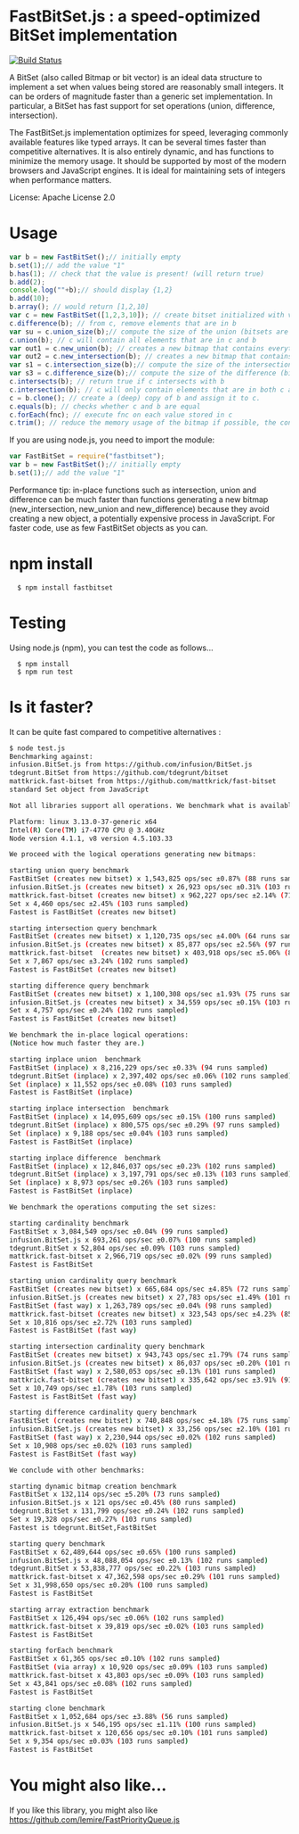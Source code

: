 # FastBitSet.js : a speed-optimized BitSet implementation
[![Build Status](https://travis-ci.org/lemire/FastBitSet.js.png)](https://travis-ci.org/lemire/FastBitSet.js)


A BitSet  (also called Bitmap or bit vector) is an ideal data structure to implement a
set when values being stored are reasonably small integers. It can be orders of magnitude
faster than a generic set implementation. In particular, a BitSet has fast support for set
operations (union, difference, intersection).

The FastBitSet.js implementation optimizes for speed, leveraging commonly available features
like typed arrays. It can be several times faster than competitive alternatives. It is also entirely
dynamic, and has functions to minimize the memory usage. It should be supported by most of the modern 
browsers and JavaScript engines.  It is ideal for maintaining sets of integers when performance matters.

License: Apache License 2.0



Usage
===

```javascript
var b = new FastBitSet();// initially empty
b.set(1);// add the value "1"
b.has(1); // check that the value is present! (will return true)
b.add(2);
console.log(""+b);// should display {1,2}
b.add(10);
b.array(); // would return [1,2,10]
var c = new FastBitSet([1,2,3,10]); // create bitset initialized with values 1,2,3,10
c.difference(b); // from c, remove elements that are in b
var su = c.union_size(b);// compute the size of the union (bitsets are unchanged)
c.union(b); // c will contain all elements that are in c and b
var out1 = c.new_union(b); // creates a new bitmap that contains everything in c and b
var out2 = c.new_intersection(b); // creates a new bitmap that contains everything that is in both c and b
var s1 = c.intersection_size(b);// compute the size of the intersection (bitsets are unchanged)
var s3 = c.difference_size(b);// compute the size of the difference (bitsets are unchanged)
c.intersects(b); // return true if c intersects with b
c.intersection(b); // c will only contain elements that are in both c and b
c = b.clone(); // create a (deep) copy of b and assign it to c.
c.equals(b); // checks whether c and b are equal
c.forEach(fnc); // execute fnc on each value stored in c
c.trim(); // reduce the memory usage of the bitmap if possible, the content remains the same
```

If you are using node.js, you need to import the module:

```javascript
var FastBitSet = require("fastbitset");
var b = new FastBitSet();// initially empty
b.set(1);// add the value "1"
```


Performance tip: in-place functions such as intersection, union and difference can be
much faster than functions generating a new bitmap (new_intersection, new_union
and new_difference) because they avoid creating a new object, a potentially
expensive process in JavaScript. For faster code, use as few FastBitSet objects as
you can.



npm install
===

      $ npm install fastbitset

Testing
===

Using node.js (npm), you can test the code as follows...

      $ npm install
      $ npm run test



Is it faster?
===

It can be quite fast compared to competitive alternatives :

```bash
$ node test.js
Benchmarking against:
infusion.BitSet.js from https://github.com/infusion/BitSet.js
tdegrunt.BitSet from https://github.com/tdegrunt/bitset
mattkrick.fast-bitset from https://github.com/mattkrick/fast-bitset
standard Set object from JavaScript

Not all libraries support all operations. We benchmark what is available.

Platform: linux 3.13.0-37-generic x64
Intel(R) Core(TM) i7-4770 CPU @ 3.40GHz
Node version 4.1.1, v8 version 4.5.103.33

We proceed with the logical operations generating new bitmaps:

starting union query benchmark
FastBitSet (creates new bitset) x 1,543,825 ops/sec ±0.87% (88 runs sampled)
infusion.BitSet.js (creates new bitset) x 26,923 ops/sec ±0.31% (103 runs sampled)
mattkrick.fast-bitset (creates new bitset) x 962,227 ops/sec ±2.14% (71 runs sampled)
Set x 4,460 ops/sec ±2.45% (103 runs sampled)
Fastest is FastBitSet (creates new bitset)

starting intersection query benchmark
FastBitSet (creates new bitset) x 1,120,735 ops/sec ±4.00% (64 runs sampled)
infusion.BitSet.js (creates new bitset) x 85,877 ops/sec ±2.56% (97 runs sampled)
mattkrick.fast-bitset  (creates new bitset) x 403,918 ops/sec ±5.06% (84 runs sampled)
Set x 7,867 ops/sec ±3.24% (102 runs sampled)
Fastest is FastBitSet (creates new bitset)

starting difference query benchmark
FastBitSet (creates new bitset) x 1,100,308 ops/sec ±1.93% (75 runs sampled)
infusion.BitSet.js (creates new bitset) x 34,559 ops/sec ±0.15% (103 runs sampled)
Set x 4,757 ops/sec ±0.24% (102 runs sampled)
Fastest is FastBitSet (creates new bitset)

We benchmark the in-place logical operations:
(Notice how much faster they are.)

starting inplace union  benchmark
FastBitSet (inplace) x 8,216,229 ops/sec ±0.33% (94 runs sampled)
tdegrunt.BitSet (inplace) x 2,397,402 ops/sec ±0.06% (102 runs sampled)
Set (inplace) x 11,552 ops/sec ±0.08% (103 runs sampled)
Fastest is FastBitSet (inplace)

starting inplace intersection  benchmark
FastBitSet (inplace) x 14,095,609 ops/sec ±0.15% (100 runs sampled)
tdegrunt.BitSet (inplace) x 800,575 ops/sec ±0.29% (97 runs sampled)
Set (inplace) x 9,188 ops/sec ±0.04% (103 runs sampled)
Fastest is FastBitSet (inplace)

starting inplace difference  benchmark
FastBitSet (inplace) x 12,846,037 ops/sec ±0.23% (102 runs sampled)
tdegrunt.BitSet (inplace) x 3,197,791 ops/sec ±0.13% (103 runs sampled)
Set (inplace) x 8,973 ops/sec ±0.26% (103 runs sampled)
Fastest is FastBitSet (inplace)

We benchmark the operations computing the set sizes:

starting cardinality benchmark
FastBitSet x 3,084,549 ops/sec ±0.04% (99 runs sampled)
infusion.BitSet.js x 693,261 ops/sec ±0.07% (100 runs sampled)
tdegrunt.BitSet x 52,804 ops/sec ±0.09% (103 runs sampled)
mattkrick.fast-bitset x 2,966,719 ops/sec ±0.02% (99 runs sampled)
Fastest is FastBitSet

starting union cardinality query benchmark
FastBitSet (creates new bitset) x 665,684 ops/sec ±4.85% (72 runs sampled)
infusion.BitSet.js (creates new bitset) x 27,783 ops/sec ±1.49% (101 runs sampled)
FastBitSet (fast way) x 1,263,789 ops/sec ±0.04% (98 runs sampled)
mattkrick.fast-bitset (creates new bitset) x 323,543 ops/sec ±4.23% (85 runs sampled)
Set x 10,816 ops/sec ±2.72% (103 runs sampled)
Fastest is FastBitSet (fast way)

starting intersection cardinality query benchmark
FastBitSet (creates new bitset) x 943,743 ops/sec ±1.79% (74 runs sampled)
infusion.BitSet.js (creates new bitset) x 86,037 ops/sec ±0.20% (101 runs sampled)
FastBitSet (fast way) x 2,580,053 ops/sec ±0.13% (101 runs sampled)
mattkrick.fast-bitset (creates new bitset) x 335,642 ops/sec ±3.91% (91 runs sampled)
Set x 10,749 ops/sec ±1.78% (103 runs sampled)
Fastest is FastBitSet (fast way)

starting difference cardinality query benchmark
FastBitSet (creates new bitset) x 740,848 ops/sec ±4.18% (75 runs sampled)
infusion.BitSet.js (creates new bitset) x 33,256 ops/sec ±2.10% (101 runs sampled)
FastBitSet (fast way) x 2,230,944 ops/sec ±0.02% (102 runs sampled)
Set x 10,908 ops/sec ±0.02% (103 runs sampled)
Fastest is FastBitSet (fast way)

We conclude with other benchmarks:

starting dynamic bitmap creation benchmark
FastBitSet x 132,114 ops/sec ±5.20% (73 runs sampled)
infusion.BitSet.js x 121 ops/sec ±0.45% (80 runs sampled)
tdegrunt.BitSet x 131,799 ops/sec ±0.24% (102 runs sampled)
Set x 19,328 ops/sec ±0.27% (103 runs sampled)
Fastest is tdegrunt.BitSet,FastBitSet

starting query benchmark
FastBitSet x 62,489,644 ops/sec ±0.65% (100 runs sampled)
infusion.BitSet.js x 48,088,054 ops/sec ±0.13% (102 runs sampled)
tdegrunt.BitSet x 53,838,777 ops/sec ±0.22% (103 runs sampled)
mattkrick.fast-bitset x 47,362,598 ops/sec ±0.29% (101 runs sampled)
Set x 31,998,650 ops/sec ±0.20% (100 runs sampled)
Fastest is FastBitSet

starting array extraction benchmark
FastBitSet x 126,494 ops/sec ±0.06% (102 runs sampled)
mattkrick.fast-bitset x 39,819 ops/sec ±0.02% (103 runs sampled)
Fastest is FastBitSet

starting forEach benchmark
FastBitSet x 61,365 ops/sec ±0.10% (102 runs sampled)
FastBitSet (via array) x 10,920 ops/sec ±0.09% (103 runs sampled)
mattkrick.fast-bitset x 43,803 ops/sec ±0.09% (103 runs sampled)
Set x 43,841 ops/sec ±0.08% (102 runs sampled)
Fastest is FastBitSet

starting clone benchmark
FastBitSet x 1,052,684 ops/sec ±3.88% (56 runs sampled)
infusion.BitSet.js x 546,195 ops/sec ±1.11% (100 runs sampled)
mattkrick.fast-bitset x 120,656 ops/sec ±0.10% (101 runs sampled)
Set x 9,354 ops/sec ±0.03% (103 runs sampled)
Fastest is FastBitSet
```

You might also like...
===

If you like this library, you might also like https://github.com/lemire/FastPriorityQueue.js
